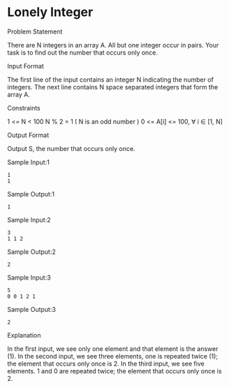 # Lonely Integer
Problem Statement

There are N integers in an array A. All but one integer occur in pairs. Your task is to find out the number that occurs only once.

Input Format

The first line of the input contains an integer N indicating the number of integers. 
The next line contains N space separated integers that form the array A.

Constraints

1 <= N < 100 
N % 2 = 1 ( N is an odd number ) 
0 <= A[i] <= 100, ∀ i ∈ [1, N]

Output Format

Output S, the number that occurs only once.

Sample Input:1
```
1
1
```
Sample Output:1
```
1
```
Sample Input:2
```
3
1 1 2
```
Sample Output:2
```
2
```
Sample Input:3
```
5
0 0 1 2 1
```
Sample Output:3
```
2
```
Explanation

In the first input, we see only one element and that element is the answer (1). 
In the second input, we see three elements, one is repeated twice (1); the element that occurs only once is 2. 
In the third input, we see five elements. 1 and 0 are repeated twice; the element that occurs only once is 2.